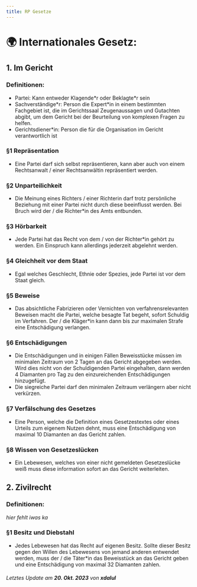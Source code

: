 ```yaml
---
title: RP Gesetze
---
```


# 🌍 Internationales Gesetz:



## 1. __Im Gericht__

### Definitionen:
- Partei: Kann entweder Klagende\*r oder Beklagte\*r sein
- Sachverständige\*r: Person die Expert\*in in einem bestimmten Fachgebiet ist, die im Gerichtssaal Zeugenaussagen und Gutachten abgibt, um dem Gericht bei der Beurteilung von komplexen Fragen zu helfen.
- Gerichtsdiener\*in: Person die für die Organisation im Gericht verantwortlich ist

### §1 Repräsentation
- Eine Partei darf sich selbst repräsentieren, kann aber auch von einem Rechtsanwalt / einer Rechtsanwältin repräsentiert werden.

### §2 Unparteilichkeit
- Die Meinung eines Richters / einer Richterin darf trotz persönliche Beziehung mit einer Partei nicht durch diese beeinflusst werden. Bei Bruch wird der / die Richter*in des Amts entbunden.

### §3 Hörbarkeit
- Jede Partei hat das Recht von dem / von der Richter*in gehört zu werden. Ein Einspruch kann allerdings jederzeit abgelehnt werden.

### §4 Gleichheit vor dem Staat
- Egal welches Geschlecht, Ethnie oder Spezies, jede Partei ist vor dem Staat gleich.

### §5 Beweise
- Das absichtliche Fabrizieren oder Vernichten von verfahrensrelevanten Beweisen macht die Partei, welche besagte Tat begeht, sofort Schuldig im Verfahren. Der / die Kläger*in kann dann bis zur maximalen Strafe eine Entschädigung verlangen.

### §6 Entschädigungen
- Die Entschädigungen und in einigen Fällen Beweisstücke müssen im minimalen Zeitraum von 2 Tagen an das Gericht abgegeben werden. Wird dies nicht von der Schuldigenden Partei eingehalten, dann werden 4 Diamanten pro Tag zu den einzureichenden Entschädigungen hinzugefügt.
- Die siegreiche Partei darf den minimalen Zeitraum verlängern aber nicht verkürzen.

### §7 Verfälschung des Gesetzes
- Eine Person, welche die Definition eines Gesetzestextes oder eines Urteils zum eigenem Nutzen dehnt, muss eine Entschädigung von maximal 10 Diamanten an das Gericht zahlen.

### §8 Wissen von Gesetzeslücken
- Ein Lebewesen, welches von einer nicht gemeldeten Gesetzeslücke weiß muss diese information sofort an das Gericht weiterleiten.

## 2. __Zivilrecht__

### Definitionen:
*hier fehlt iwas ka*

### §1 Besitz und Diebstahl
- Jedes Lebewesen hat das Recht auf eigenen Besitz. Sollte dieser Besitz gegen den Willen des Lebewesens von jemand anderen entwendet werden, muss der / die Täter\*in das Beweisstück an das Gericht geben und eine Entschädigung von maximal 32 Diamanten zahlen.


###### *Letztes Update am **20. Okt. 2023** von **xdalul***